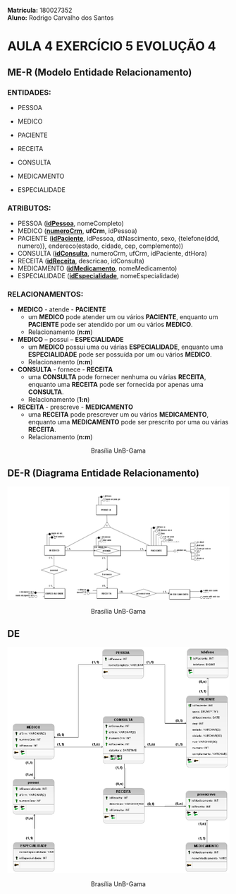<style>
    footer {
        text-align: center;
        page-break-after: always;
    }
</style>

<!--
     METODOLOGIA =>   (primeiro) ME-R =>   (depois) DE-R =>   (finaliza) DLD

ENUNCIADO (original)

Uma clínica médica está preocupada com o receituário que seus médicos estão passando para cada paciente e lhe contratou para elaborar uma base de dados que permita ao coordenador da clínica acompanhar estas receitas médicas fornecidas aos pacientes, evitando possíveis enganos.
Cada médico precisa ser cadastrado com seu CRM (número de inscrição do médico no Conselho Regional de Medicina, que é estadual), nome completo e especialidade clínica, enquanto


Os pacientes serão registrados no banco de dados com nome completo, idade, sexo, telefone(s) e o endereço residencial (só um endereço).

A possível prescrição médica, contida na receita fornecida pelo médico após uma consulta na clínica, deverá conter a data de emissão e o(s) medicamento(s) receitado(s).

-->
**Matrícula:** 180027352<br>
**Aluno:** Rodrigo Carvalho dos Santos<br>
# AULA 4 EXERCÍCIO 5 EVOLUÇÃO 4



## ME-R (Modelo Entidade Relacionamento)

### ENTIDADES:
- PESSOA

- MEDICO
- PACIENTE
- RECEITA
- CONSULTA
- MEDICAMENTO
- ESPECIALIDADE

### ATRIBUTOS:

- PESSOA (<u>**idPessoa**</u>, nomeCompleto)
- MEDICO (<u>**numeroCrm**</u>, **ufCrm**, idPessoa)
- PACIENTE (<u>**idPaciente**</u>, idPessoa, dtNascimento, sexo, {telefone(ddd, numero)}, endereco(estado, cidade, cep, complemento))
- CONSULTA (<u>**idConsulta**</u>, numeroCrm, ufCrm, idPaciente, dtHora)
- RECEITA (<u>**idReceita**</u>, descricao, idConsulta)
- MEDICAMENTO (<u>**idMedicamento**</u>, nomeMedicamento)
- ESPECIALIDADE (<u>**idEspecialidade**</u>, nomeEspecialidade)

### RELACIONAMENTOS:

- **MEDICO** - atende - **PACIENTE**
    -   um **MEDICO** pode atender um ou vários **PACIENTE**, enquanto um **PACIENTE** pode ser atendido por um ou vários **MEDICO**.
    -   Relacionamento (**n:m**)
- **MEDICO** – possui – **ESPECIALIDADE**
    -   um **MEDICO** possui uma ou várias **ESPECIALIDADE**, enquanto uma **ESPECIALIDADE** pode ser possuída por um ou vários **MEDICO**.
    -   Relacionamento (**n:m**)
- **CONSULTA** - fornece - **RECEITA**
    -   uma **CONSULTA** pode fornecer nenhuma ou várias **RECEITA**, enquanto uma **RECEITA** pode ser fornecida por apenas uma **CONSULTA**.
    -   Relacionamento (**1:n**)
- **RECEITA** - prescreve - **MEDICAMENTO**
    -   uma **RECEITA** pode prescrever um ou vários **MEDICAMENTO**, enquanto uma **MEDICAMENTO** pode ser prescrito por uma ou várias **RECEITA**.
    -   Relacionamento (**n:m**)

<footer>Brasília UnB-Gama</footer>

## DE-R (Diagrama Entidade Relacionamento)

![](Conceitual_RodrigoSantos_180027352.png)

<footer>Brasília UnB-Gama</footer>

## DE

![](Esquema_RodrigoSantos_180027352.png)

<footer>Brasília UnB-Gama</footer>
